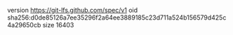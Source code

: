version https://git-lfs.github.com/spec/v1
oid sha256:d0de85126a7ee35296f2a64ee3889185c23d711a524b156579d425c4a29650cb
size 16403

